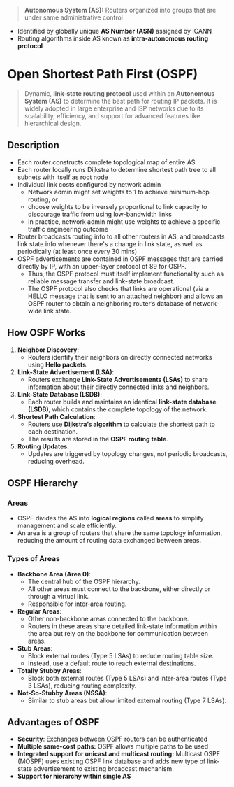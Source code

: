 > **Autonomous System (AS):** Routers organized into groups that are under same administrative control

- Identified by globally unique **AS Number (ASN)** assigned by ICANN
- Routing algorithms inside AS known as **intra-autonomous routing protocol**

# Open Shortest Path First (OSPF)
> Dynamic, **link-state routing protocol** used within an **Autonomous System (AS)** to determine the best path for routing IP packets. It is widely adopted in large enterprise and ISP networks due to its scalability, efficiency, and support for advanced features like hierarchical design.

## Description 
- Each router constructs complete topological map of entire AS
- Each router locally runs Dijkstra to determine shortest path tree to all subnets with itself as root node
- Individual link costs configured by network admin
	- Network admin might set weights to 1 to achieve minimum-hop routing, or 
	- choose weights to be inversely proportional to link capacity to discourage traffic from using low-bandwidth links
	- In practice, network admin might use weights to achieve a specific traffic engineering outcome
- Router broadcasts routing info to all other routers in AS, and broadcasts link state info whenever there's a change in link state, as well as periodically (at least once every 30 mins)
- OSPF advertisements are contained in OSPF messages that are carried directly by IP, with an upper-layer protocol of 89 for OSPF. 
	- Thus, the OSPF protocol must itself implement functionality such as reliable message transfer and link-state broadcast. 
	- The OSPF protocol also checks that links are operational (via a HELLO message that is sent to an attached neighbor) and allows an OSPF router to obtain a neighboring router’s database of network-wide link state.

## How OSPF Works
1. **Neighbor Discovery**:
    - Routers identify their neighbors on directly connected networks using **Hello packets**.
2. **Link-State Advertisement (LSA)**:
    - Routers exchange **Link-State Advertisements (LSAs)** to share information about their directly connected links and neighbors.
3. **Link-State Database (LSDB)**:
    - Each router builds and maintains an identical **link-state database (LSDB)**, which contains the complete topology of the network.
4. **Shortest Path Calculation**:
    - Routers use **Dijkstra’s algorithm** to calculate the shortest path to each destination.
    - The results are stored in the **OSPF routing table**.
5. **Routing Updates**:
    - Updates are triggered by topology changes, not periodic broadcasts, reducing overhead.

## OSPF Hierarchy
### Areas
- OSPF divides the AS into **logical regions** called **areas** to simplify management and scale efficiently.
- An area is a group of routers that share the same topology information, reducing the amount of routing data exchanged between areas.

### Types of Areas
- **Backbone Area (Area 0)**:
    - The central hub of the OSPF hierarchy.
    - All other areas must connect to the backbone, either directly or through a virtual link.
    - Responsible for inter-area routing.
- **Regular Areas**:
    - Other non-backbone areas connected to the backbone.
    - Routers in these areas share detailed link-state information within the area but rely on the backbone for communication between areas.
- **Stub Areas**:
    - Block external routes (Type 5 LSAs) to reduce routing table size.
    - Instead, use a default route to reach external destinations.
- **Totally Stubby Areas**:
    - Block both external routes (Type 5 LSAs) and inter-area routes (Type 3 LSAs), reducing routing complexity.
- **Not-So-Stubby Areas (NSSA)**:
    - Similar to stub areas but allow limited external routing (Type 7 LSAs).
## Advantages of OSPF
- **Security**: Exchanges between OSPF routers can be authenticated
- **Multiple same-cost paths:** OSPF allows multiple paths to be used
- **Integrated support for unicast and multicast routing:** Multicast OSPF (MOSPF) uses existing OSPF link database and adds new type of link-state advertisement to existing broadcast mechanism
- **Support for hierarchy within single AS**

